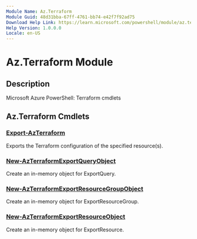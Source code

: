 ```yaml
---
Module Name: Az.Terraform
Module Guid: 48d31bba-67ff-4761-bb74-e42f7f92ad75
Download Help Link: https://learn.microsoft.com/powershell/module/az.terraform
Help Version: 1.0.0.0
Locale: en-US
---
```


# Az.Terraform Module
## Description
Microsoft Azure PowerShell: Terraform cmdlets

## Az.Terraform Cmdlets
### [Export-AzTerraform](Export-AzTerraform.md)
Exports the Terraform configuration of the specified resource(s).

### [New-AzTerraformExportQueryObject](New-AzTerraformExportQueryObject.md)
Create an in-memory object for ExportQuery.

### [New-AzTerraformExportResourceGroupObject](New-AzTerraformExportResourceGroupObject.md)
Create an in-memory object for ExportResourceGroup.

### [New-AzTerraformExportResourceObject](New-AzTerraformExportResourceObject.md)
Create an in-memory object for ExportResource.

